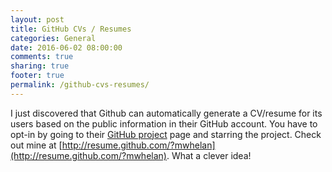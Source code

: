 ```yaml
---
layout: post
title: GitHub CVs / Resumes
categories: General
date: 2016-06-02 08:00:00
comments: true
sharing: true
footer: true
permalink: /github-cvs-resumes/
---
```


I just discovered that Github can automatically generate a CV/resume for its users based on the public information in their GitHub account. You have to opt-in by going to their [GitHub project](https://github.com/resume/resume.github.com) page and starring the project. Check out mine at [http://resume.github.com/?mwhelan](http://resume.github.com/?mwhelan). What a clever idea!
<!--excerpt-->

